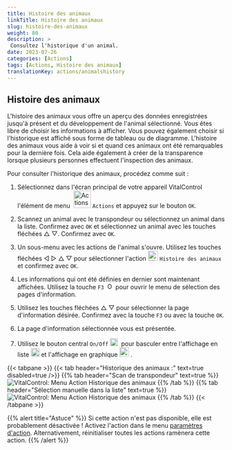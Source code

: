 ```yaml
---
title: Histoire des animaux
linkTitle: Histoire des animaux
slug: histoire-des-animaux
weight: 80
description: >
 Consultez l'historique d'un animal.
date: 2023-07-26
categories: [Actions]
tags: [Actions, Histoire des animaux]
translationKey: actions/animalshistory
---
```


## Histoire des animaux

L'histoire des animaux vous offre un aperçu des données enregistrées jusqu'à présent et du développement de l'animal sélectionné. Vous êtes libre de choisir les informations à afficher. Vous pouvez également choisir si l'historique est affiché sous forme de tableau ou de diagramme. L'histoire des animaux vous aide à voir si et quand ces animaux ont été remarquables pour la dernière fois. Cela aide également à créer de la transparence lorsque plusieurs personnes effectuent l'inspection des animaux.

Pour consulter l'historique des animaux, procédez comme suit :

1. Sélectionnez dans l'écran principal de votre appareil VitalControl l'élément de menu &nbsp;<img src="/icons/actions.svg" width="40" align="bottom" alt="Actions" />  `Actions` et appuyez sur le bouton `OK`.

2. Scannez un animal avec le transpondeur ou sélectionnez un animal dans la liste. Confirmez avec `OK` et sélectionnez un animal avec les touches fléchées △ ▽. Confirmez avec `OK`.

3. Un sous-menu avec les actions de l'animal s'ouvre. Utilisez les touches fléchées ◁ ▷ △ ▽ pour sélectionner l'action <img src="/icons/actions/history.svg" width="23" align="bottom" alt="Histoire des animaux" /> `Histoire des animaux` et confirmez avec `OK`.

4. Les informations qui ont été définies en dernier sont maintenant affichées. Utilisez la touche `F3` &nbsp;<img src="/icons/footer/open-popup.svg" width="15" align="bottom" alt="Ouvrir le popup" /> pour ouvrir le menu de sélection des pages d'information.

5. Utilisez les touches fléchées △ ▽ pour sélectionner la page d'information désirée. Confirmez avec la touche `F3` ou avec la touche `OK`.

6. La page d'information sélectionnée vous est présentée.

7. Utilisez le bouton central `On/Off` <img src="/icons/footer/on-off.svg" width="18" align="bottom" alt="Bouton On/Off" />&nbsp; pour basculer entre l'affichage en liste <img src="/icons/footer/list.svg" width="20" align="bottom" alt="Vue en liste" /> et l'affichage en graphique <img src="/icons/footer/chart.svg" width="22" align="bottom" alt="Vue en graphique" />&nbsp;.

{{< tabpane >}}
{{< tab header="Historique des animaux :" text=true disabled=true />}}
{{% tab header="Scan de transpondeur" text=true %}}
![VitalControl: Menu Action Historique des animaux](../images/animalhistory-scan.png "Historique des animaux")
{{% /tab %}}
{{% tab header="Sélection manuelle dans la liste" text=true %}}
![VitalControl: Menu Action Historique des animaux](../images/animalhistory.png "Historique des animaux")
{{% /tab %}}
{{< /tabpane >}}

{{% alert title="Astuce" %}}
Si cette action n'est pas disponible, elle est probablement désactivée ! Activez l'action dans le menu [paramètres d'action](../settings/). Alternativement, réinitialiser toutes les actions ramènera cette action.
{{% /alert %}}
